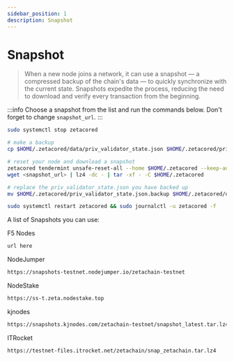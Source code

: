 ```yaml
---
sidebar_position: 1
description: Snapshot
---
```


# Snapshot

> When a new node joins a network, it can use a snapshot — a compressed backup of the chain's data — to quickly synchronize with the current state. Snapshots expedite the process, reducing the need to download and verify every transaction from the beginning.

:::info
Choose a snapshot from the list and run the commands below. Don't forget to change `snapshot_url`.
:::

```bash
sudo systemctl stop zetacored

# make a backup
cp $HOME/.zetacored/data/priv_validator_state.json $HOME/.zetacored/priv_validator_state.json.backup 

# reset your node and download a snapshot
zetacored tendermint unsafe-reset-all --home $HOME/.zetacored --keep-addr-book
wget <snapshot_url> | lz4 -dc - | tar -xf - -C $HOME/.zetacored

# replace the priv_validator_state.json you have backed up
mv $HOME/.zetacored/priv_validator_state.json.backup $HOME/.zetacored/data/priv_validator_state.json

sudo systemctl restart zetacored && sudo journalctl -u zetacored -f
```

A list of Snapshots you can use:

F5 Nodes
```md
url here
```


NodeJumper
```md
https://snapshots-testnet.nodejumper.io/zetachain-testnet
```


NodeStake
```md
https://ss-t.zeta.nodestake.top
```


kjnodes
```md
https://snapshots.kjnodes.com/zetachain-testnet/snapshot_latest.tar.lz4
```


ITRocket
```md
https://testnet-files.itrocket.net/zetachain/snap_zetachain.tar.lz4
```


